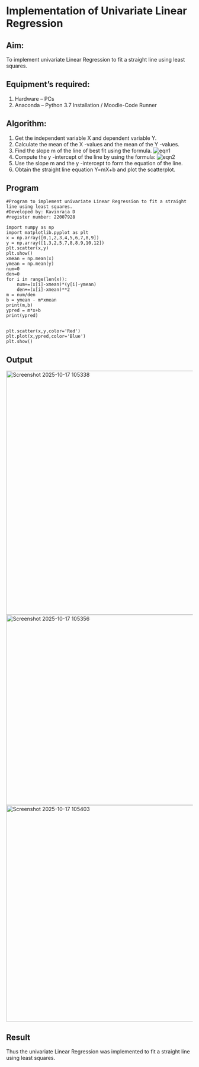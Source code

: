 # Implementation of Univariate Linear Regression
## Aim:
To implement univariate Linear Regression to fit a straight line using least squares.
## Equipment’s required:
1.	Hardware – PCs
2.	Anaconda – Python 3.7 Installation / Moodle-Code Runner
## Algorithm:
1.	Get the independent variable X and dependent variable Y.
2.	Calculate the mean of the X -values and the mean of the Y -values.
3.	Find the slope m of the line of best fit using the formula.
 ![eqn1](./eq1.jpg)
4.	Compute the y -intercept of the line by using the formula:
![eqn2](./eq2.jpg)  
5.	Use the slope m and the y -intercept to form the equation of the line.
6.	Obtain the straight line equation Y=mX+b and plot the scatterplot.
## Program
```
#Program to implement univariate Linear Regression to fit a straight line using least squares.
#Developed by: Kavinraja D
#register number: 22007928

import numpy as np 
import matplotlib.pyplot as plt
x = np.array([0,1,2,3,4,5,6,7,8,9])
y = np.array([1,3,2,5,7,8,8,9,10,12])
plt.scatter(x,y)
plt.show()
xmean = np.mean(x)
ymean = np.mean(y)
num=0
den=0
for i in range(len(x)):
    num+=(x[i]-xmean)*(y[i]-ymean)
    den+=(x[i]-xmean)**2
m = num/den
b = ymean - m*xmean
print(m,b)
ypred = m*x+b
print(ypred)


plt.scatter(x,y,color='Red')
plt.plot(x,ypred,color='Blue')
plt.show()

```
## Output
<img width="1004" height="659" alt="Screenshot 2025-10-17 105338" src="https://github.com/user-attachments/assets/f477cda3-136e-44b7-bd4f-f042cb555f43" />
<img width="760" height="514" alt="Screenshot 2025-10-17 105356" src="https://github.com/user-attachments/assets/38ebd166-8d0e-4cf4-997d-1fb654b0a018" />
<img width="773" height="585" alt="Screenshot 2025-10-17 105403" src="https://github.com/user-attachments/assets/43798ded-5ed9-4658-b8f0-2c058474f725" />

## Result
Thus the univariate Linear Regression was implemented to fit a straight line using least squares.


